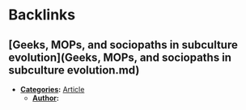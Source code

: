 
# Backlinks
## [Geeks, MOPs, and sociopaths in subculture evolution](Geeks, MOPs, and sociopaths in subculture evolution.md)
- **[Categories](Categories.md):** [Article](Article.md)
    - **[Author](Author.md):**

